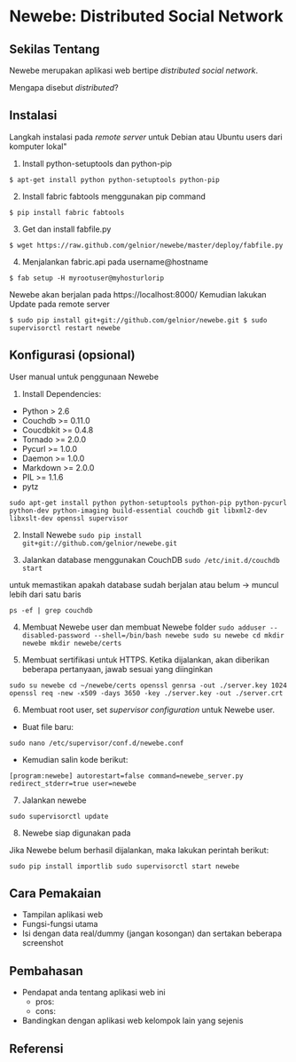 # Newebe: Distributed Social Network

## Sekilas Tentang

Newebe merupakan aplikasi web bertipe *distributed social network*.

Mengapa disebut *distributed*?

## Instalasi

Langkah instalasi pada *remote server* untuk Debian atau Ubuntu users dari komputer lokal"

1. Install python-setuptools dan python-pip

`$ apt-get install python python-setuptools python-pip`

2. Install fabric fabtools menggunakan pip command 

`$ pip install fabric fabtools`

3. Get dan install fabfile.py

`$ wget https://raw.github.com/gelnior/newebe/master/deploy/fabfile.py`

4. Menjalankan fabric.api pada username@hostname

`$ fab setup -H myrootuser@myhosturlorip`

Newebe akan berjalan pada https://localhost:8000/
Kemudian lakukan Update pada remote server

`$ sudo pip install git+git://github.com/gelnior/newebe.git
$ sudo supervisorctl restart newebe `


## Konfigurasi (opsional)

User manual untuk penggunaan Newebe

1. Install Dependencies:
* Python > 2.6
* Couchdb >= 0.11.0
* Coucdbkit >= 0.4.8
* Tornado >= 2.0.0
* Pycurl >= 1.0.0
* Daemon >= 1.0.0
* Markdown >= 2.0.0
* PIL >= 1.1.6
* pytz

`sudo apt-get install python python-setuptools python-pip python-pycurl 
                     python-dev python-imaging build-essential couchdb git
                     libxml2-dev libxslt-dev openssl supervisor`

2. Install Newebe
`sudo pip install git+git://github.com/gelnior/newebe.git`

3. Jalankan database menggunakan CouchDB
`sudo /etc/init.d/couchdb start`

untuk memastikan apakah database sudah berjalan atau belum -> muncul lebih dari satu baris

`ps -ef | grep couchdb`

4. Membuat Newebe user dan membuat Newebe folder
`sudo adduser --disabled-password --shell=/bin/bash newebe
sudo su newebe
cd
mkdir newebe
mkdir newebe/certs`

5. Membuat sertifikasi untuk HTTPS. Ketika dijalankan, akan diberikan beberapa pertanyaan, jawab sesuai yang diinginkan

`sudo su newebe
cd ~/newebe/certs
openssl genrsa -out ./server.key 1024
openssl req -new -x509 -days 3650 -key ./server.key -out ./server.crt`

6. Membuat root user, set *supervisor configuration* untuk Newebe user.

*  Buat file baru:

`sudo nano /etc/supervisor/conf.d/newebe.conf`


*  Kemudian salin kode berikut:

`[program:newebe]
autorestart=false
command=newebe_server.py
redirect_stderr=true
user=newebe`

7. Jalankan newebe

`sudo supervisorctl update`

8. Newebe siap digunakan pada

[](https://localhost:8000)

Jika Newebe belum berhasil dijalankan, maka lakukan perintah berikut:

`sudo pip install importlib
sudo supervisorctl start newebe`


## Cara Pemakaian

- Tampilan aplikasi web
- Fungsi-fungsi utama
- Isi dengan data real/dummy (jangan kosongan) dan sertakan beberapa screenshot


## Pembahasan

- Pendapat anda tentang aplikasi web ini
	- pros:
	- cons:
- Bandingkan dengan aplikasi web kelompok lain yang sejenis


## Referensi

